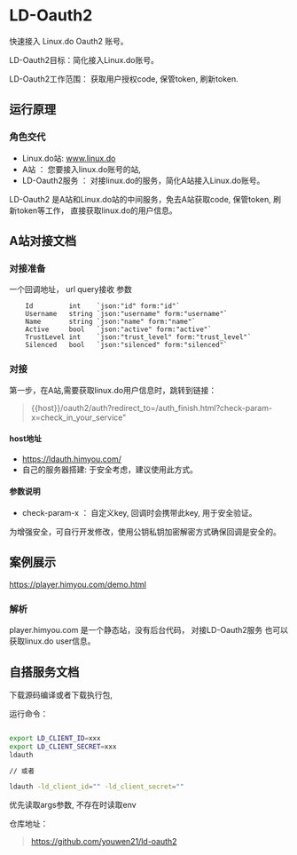 # LD-Oauth2

快速接入 Linux.do Oauth2 账号。  

LD-Oauth2目标：简化接入Linux.do账号。

LD-Oauth2工作范围： 获取用户授权code, 保管token, 刷新token. 

## 运行原理

### 角色交代
  - Linux.do站: www.linux.do
  - A站 ： 您要接入linux.do账号的站, 
  - LD-Oauth2服务 ： 对接linux.do的服务，简化A站接入Linux.do账号。

LD-Oauth2 是A站和Linux.do站的中间服务，免去A站获取code,  保管token, 刷新token等工作， 直接获取linux.do的用户信息。


## A站对接文档

### 对接准备
 一个回调地址， url query接收 参数
```text
	Id         int    `json:"id" form:"id"`
	Username   string `json:"username" form:"username"`
	Name       string `json:"name" form:"name"`
	Active     bool   `json:"active" form:"active"`
	TrustLevel int    `json:"trust_level" form:"trust_level"`
	Silenced   bool   `json:"silenced" form:"silenced"`
```

### 对接

第一步，在A站,需要获取linux.do用户信息时，跳转到链接：

> {{host}}/oauth2/auth?redirect_to=/auth_finish.html?check-param-x=check_in_your_service"

#### host地址
- https://ldauth.himyou.com/
- 自己的服务器搭建: 于安全考虑，建议使用此方式。

#### 参数说明 
 - check-param-x ： 自定义key, 回调时会携带此key, 用于安全验证。

为增强安全，可自行开发修改，使用公钥私钥加密解密方式确保回调是安全的。


## 案例展示

https://player.himyou.com/demo.html


### 解析
player.himyou.com 是一个静态站，没有后台代码， 对接LD-Oauth2服务 也可以获取linux.do user信息。

## 自搭服务文档
下载源码编译或者下载执行包, 

运行命令：
```bash

export LD_CLIENT_ID=xxx
export LD_CLIENT_SECRET=xxx
ldauth

// 或者

ldauth -ld_client_id="" -ld_client_secret=""


```
优先读取args参数, 不存在时读取env

仓库地址：
 > https://github.com/youwen21/ld-oauth2







